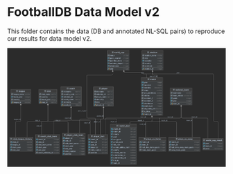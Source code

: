 # FootballDB Data Model v2

This folder contains the data (DB and annotated NL-SQL pairs) to reproduce our results for data model v2.

![plot](./exp_v2.png)